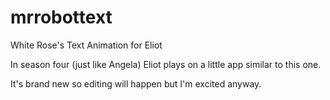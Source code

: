 # mrrobottext
White Rose's Text Animation for Eliot 

In season four (just like Angela) Eliot plays on a little app similar to this one. 

It's brand new so editing will happen but I'm excited anyway.
